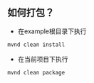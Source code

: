 
## 如何打包？

- 在example根目录下执行

```bash
mvnd clean install
```
- 在当前项目下执行

```bash
mvnd clean package
```